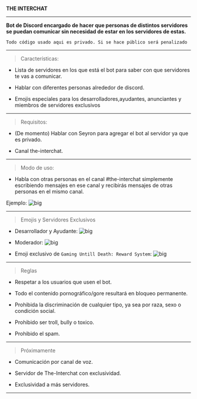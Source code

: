 **THE INTERCHAT**

* * * 

__Bot de Discord encargado de hacer que personas de distintos servidores se puedan comunicar sin necesidad de estar en los servidores de estas.__

```Todo código usado aqui es privado. Si se hace público será penalizado```

* * *

> Características:

+ Lista de servidores en los que está el bot para saber con que servidores te vas a comunicar.

+ Hablar con diferentes personas alrededor de discord.

+ Emojis especiales para los desarrolladores,ayudantes, anunciantes y miembros de servidores exclusivos

* * *

> Requisitos:

+ (De momento) Hablar con Seyron para agregar el bot al servidor ya que es privado.

+ Canal the-interchat.

* * *

> Modo de uso:

+ Habla con otras personas en el canal #the-interchat simplemente escribiendo mensajes en ese canal y recibirás mensajes de otras personas en el mismo canal.


Ejemplo: ![big](https://i.imgur.com/24D4YOq.png)

* * *

> Emojis y Servidores Exclusivos

+ Desarrollador y Ayudante: ![big](https://i.imgur.com/zUu54Lq.png)

+ Moderador: ![big](https://i.imgur.com/72CtpHJ.png)

+ Emoji exclusivo de `Gaming Untill Death: Reward System`: ![big](https://i.imgur.com/l3njcEq.png)

* * *

> Reglas

+ Respetar a los usuarios que usen el bot.

+ Todo el contenido pornográfico/gore resultará en bloqueo permanente.

+ Prohibida la discriminación de cualquier tipo, ya sea por raza, sexo o condición social.

+ Prohibido ser troll, bully o toxico.

+ Prohibido el spam.

* * *

> Próximamente

+ Comunicación por canal de voz.

+ Servidor de The-Interchat con exclusividad.

+ Exclusividad a más servidores.

* * *
